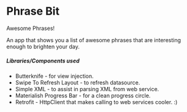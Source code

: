 # Phrase Bit
Awesome Phrases!

An app that shows you a list of awesome phrases that are interesting enough to brighten your day.

##### Libraries/Components used

* Butterknife - for view injection.
* Swipe To Refresh Layout - to refresh datasource.
* Simple XML - to assist in parsing XML from web service.
* Materialish Progress Bar - for a clean progress circle.
* Retrofit - HttpClient that makes calling to web services cooler. :) 


